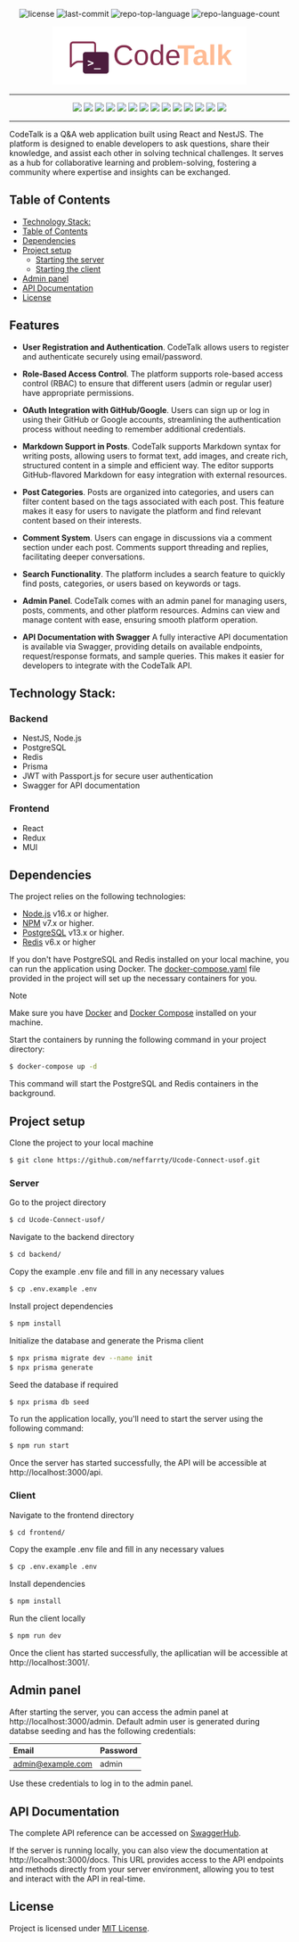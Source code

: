 ﻿<p align="center">
	<img src="https://img.shields.io/github/license/neffarrty/Ucode-Connect-usof?color=FFBB94" alt="license">
	<img src="https://img.shields.io/github/last-commit/neffarrty/Ucode-Connect-usof?color=A33757" alt="last-commit">
	<img src="https://img.shields.io/github/languages/top/neffarrty/Ucode-Connect-usof?color=A33757" alt="repo-top-language">
	<img src="https://img.shields.io/github/languages/count/neffarrty/Ucode-Connect-usof?color=A33757" alt="repo-language-count">
<p>

<div align="center">
  <img src="./frontend/src/assets/logo.svg" width="350"/>
</div>

---

<div align="center">
  <img src="https://img.shields.io/badge/TypeScript-3178C6?logo=typescript&logoColor=fff" />
  <img src="https://img.shields.io/badge/React-20232A.svg?logo=react&logoColor=%2361DAFB" />
  <img src="https://img.shields.io/badge/React_Router-CA4245?logo=react-router&logoColor=white" />
  <img src="https://img.shields.io/badge/React%20Query-FF4154?logo=reactquery&logoColor=fff" />
  <img src="https://img.shields.io/badge/React%20Hook%20Form-EC5990?logo=reacthookform&logoColor=fff" />
  <img src="https://img.shields.io/badge/Redux-764ABC?logo=redux&logoColor=fff" />
  <img src="https://img.shields.io/badge/MUI-007FFF?logo=mui&logoColor=fff" />
  <img src="https://img.shields.io/badge/Vite-646CFF?logo=vite&logoColor=fff" />
  <img src="https://img.shields.io/badge/Nest.js-E0234E?logo=nestjs&logoColor=fff" />
  <img src="https://img.shields.io/badge/Prisma-2D3748?logo=prisma&logoColor=fff" />
  <img src="https://img.shields.io/badge/Postgres-316192.svg?logo=postgresql&logoColor=fff" />
  <img src="https://img.shields.io/badge/Swagger-85EA2D?logo=swagger&logoColor=fff" />
  <img src="https://img.shields.io/badge/Redis-DD0031.svg?logo=redis&logoColor=fff" />
  <img src="https://img.shields.io/badge/JWT-000000?logo=jsonwebtokens&logoColor=white" />
</div>

---

CodeTalk is a Q&A web application built using React and NestJS. The platform is designed to enable developers to ask questions, share their knowledge, and assist each other in solving technical challenges. It serves as a hub for collaborative learning and problem-solving, fostering a community where expertise and insights can be exchanged.

## Table of Contents

- [Technology Stack:](#technology-stack)
- [Table of Contents](#table-of-contents)
- [Dependencies](#dependencies)
- [Project setup](#project-setup)
  - [Starting the server](#server)
  - [Starting the client](#client)
- [Admin panel](#admin-panel)
- [API Documentation](#api-documentation)
- [License](#license)

## Features

- **User Registration and Authentication**. CodeTalk allows users to register and authenticate securely using email/password.

- **Role-Based Access Control**. The platform supports role-based access control (RBAC) to ensure that different users (admin or regular user) have appropriate permissions.

- **OAuth Integration with GitHub/Google**. Users can sign up or log in using their GitHub or Google accounts, streamlining the authentication process without needing to remember additional credentials.

- **Markdown Support in Posts**. CodeTalk supports Markdown syntax for writing posts, allowing users to format text, add images, and create rich, structured content in a simple and efficient way. The editor supports GitHub-flavored Markdown for easy integration with external resources.

- **Post Categories**. Posts are organized into categories, and users can filter content based on the tags associated with each post. This feature makes it easy for users to navigate the platform and find relevant content based on their interests.

- **Comment System**. Users can engage in discussions via a comment section under each post. Comments support threading and replies, facilitating deeper conversations.

- **Search Functionality**. The platform includes a search feature to quickly find posts, categories, or users based on keywords or tags.

- **Admin Panel**. CodeTalk comes with an admin panel for managing users, posts, comments, and other platform resources. Admins can view and manage content with ease, ensuring smooth platform operation.

- **API Documentation with Swagger**
  A fully interactive API documentation is available via Swagger, providing details on available endpoints, request/response formats, and sample queries. This makes it easier for developers to integrate with the CodeTalk API.

## Technology Stack:

### Backend

- NestJS, Node.js
- PostgreSQL
- Redis
- Prisma
- JWT with Passport.js for secure user authentication
- Swagger for API documentation

### Frontend

- React
- Redux
- MUI

## Dependencies

The project relies on the following technologies:

- [Node.js](https://nodejs.org/en) v16.x or higher.
- [NPM](https://www.npmjs.com) v7.x or higher.
- [PostgreSQL](https://www.postgresql.org) v13.x or higher.
- [Redis](https://redis.io) v6.x or higher

If you don't have PostgreSQL and Redis installed on your local machine, you can run the application using Docker. The [docker-compose.yaml](./backend/docker-compose.yaml) file provided in the project will set up the necessary containers for you.

> [!NOTE]
> Make sure you have [Docker](https://www.docker.com) and [Docker Compose](https://docs.docker.com/compose/) installed on your machine.

Start the containers by running the following command in your project directory:

```bash
$ docker-compose up -d
```

This command will start the PostgreSQL and Redis containers in the background.

## Project setup

Clone the project to your local machine

```bash
$ git clone https://github.com/neffarrty/Ucode-Connect-usof.git
```

### Server

Go to the project directory

```bash
$ cd Ucode-Connect-usof/
```

Navigate to the backend directory

```bash
$ cd backend/
```

Copy the example .env file and fill in any necessary values

```bash
$ cp .env.example .env
```

Install project dependencies

```bash
$ npm install
```

Initialize the database and generate the Prisma client

```bash
$ npx prisma migrate dev --name init
$ npx prisma generate
```

Seed the database if required

```bash
$ npx prisma db seed
```

To run the application locally, you'll need to start the server using the following command:

```bash
$ npm run start
```

Once the server has started successfully, the API will be accessible at http://localhost:3000/api.

### Client

Navigate to the frontend directory

```bash
$ cd frontend/
```

Copy the example .env file and fill in any necessary values

```bash
$ cp .env.example .env
```

Install dependencies

```bash
$ npm install
```

Run the client locally

```bash
$ npm run dev
```

Once the client has started successfully, the apllicatian will be accessible at http://localhost:3001/.

## Admin panel

After starting the server, you can access the admin panel at http://localhost:3000/admin. Default admin user is generated during databse seeding and has the following credentials:

| Email             | Password |
| :---------------- | :------- |
| admin@example.com | admin    |

Use these credentials to log in to the admin panel.

## API Documentation

The complete API reference can be accessed on [SwaggerHub](https://app.swaggerhub.com/apis-docs/EGORKOVTUN8/bug-talk_api/1.0).

If the server is running locally, you can also view the documentation at http://localhost:3000/docs. This URL provides access to the API endpoints and methods directly from your server environment, allowing you to test and interact with the API in real-time.

## License

Project is licensed under [MIT License](LICENSE).
